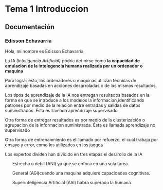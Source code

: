 # Tema 1 Introduccion
## Documentación
### Edisson Echavarria
Hola, mi nombre es Edisson Echavarria

La IA <em>(Inteligencia Artificial)</em> podria definirse como <strong>la capacidad de emulacion de la intelegencia humana realizada por un ordenador o maquina</strong>

Para lograr ésto, los ordenadores o maquinas utilizan tecnicas de aprendizaje basadas en acciones desarroladas o de los mismos resultados.

Los tipos de aprendizaje de la IA nos entregan resultados basados en la forma en que se introduce a los modelos la informacion,identificando patrones por medio de la relacion entre entradas y salidas de datos suministrados. Ésta es llamada aprendizaje supervisado

Otra forma de entregar resultados es por medio de la clusterización o agrupacion de la informacion suministrada. Ésta es llamada aprendizaje no supervisado

Otra forma de entrenanmiento es el llamado por refuerzo, el cual trabaja por ensayo y error, como los utilizados en los juegos

Los expertos dividen han dividido en tres etapas el desrrollo de la IA

<ol>

Estrecha o debil (ANI) ya que se enfoca en una sola tarea.

General (AGI)cuando una maquina adquiere capacidades cognitivas.

Superinteligencia Artificial (ASI) habra superado la humana.

</ol>
